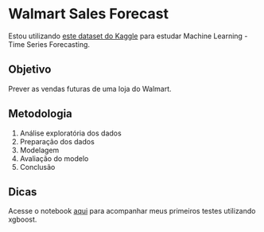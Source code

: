# Walmart Sales Forecast

Estou utilizando [este dataset do Kaggle](https://www.kaggle.com/datasets/aslanahmedov/walmart-sales-forecast) para estudar Machine Learning - Time Series Forecasting.

## Objetivo

Prever as vendas futuras de uma loja do Walmart.

## Metodologia

1. Análise exploratória dos dados
2. Preparação dos dados
3. Modelagem
4. Avaliação do modelo
5. Conclusão

## Dicas

Acesse o notebook [aqui](https://github.com/bentofh/WalmartSalesForecast/blob/main/Sales%20Forecast.ipynb) para acompanhar meus primeiros testes utilizando xgboost.
